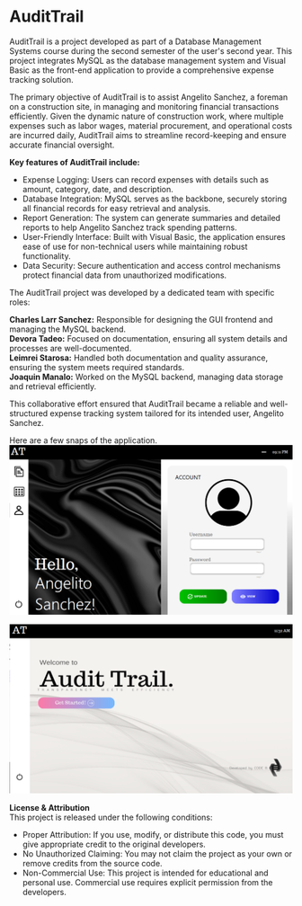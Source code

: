 # AuditTrail
AuditTrail is a project developed as part of a Database Management Systems course during the second semester of the user's second year. This project integrates MySQL as the database management system and Visual Basic as the front-end application to provide a comprehensive expense tracking solution.  
    
The primary objective of AuditTrail is to assist Angelito Sanchez, a foreman on a construction site, in managing and monitoring financial transactions efficiently. Given the dynamic nature of construction work, where multiple expenses such as labor wages, material procurement, and operational costs are incurred daily, AuditTrail aims to streamline record-keeping and ensure accurate financial oversight.   

   
**Key features of AuditTrail include:**    

- Expense Logging: Users can record expenses with details such as amount, category, date, and description. 
- Database Integration: MySQL serves as the backbone, securely storing all financial records for easy retrieval and analysis. 
- Report Generation: The system can generate summaries and detailed reports to help Angelito Sanchez track spending patterns. 
- User-Friendly Interface: Built with Visual Basic, the application ensures ease of use for non-technical users while maintaining robust functionality. 
- Data Security: Secure authentication and access control mechanisms protect financial data from unauthorized modifications. 


The AuditTrail project was developed by a dedicated team with specific roles:  

**Charles Larr Sanchez:** Responsible for designing the GUI frontend and managing the MySQL backend.  
**Devora Tadeo:** Focused on documentation, ensuring all system details and processes are well-documented.  
**Leimrei Starosa:** Handled both documentation and quality assurance, ensuring the system meets required standards.  
**Joaquin Manalo:** Worked on the MySQL backend, managing data storage and retrieval efficiently.
    
This collaborative effort ensured that AuditTrail became a reliable and well-structured expense tracking system tailored for its intended user, Angelito Sanchez.

Here are a few snaps of the application.
![snap1](img1.png)  

![snap2](img2.png)

**License & Attribution**  
This project is released under the following conditions:

- Proper Attribution: If you use, modify, or distribute this code, you must give appropriate credit to the original developers.
- No Unauthorized Claiming: You may not claim the project as your own or remove credits from the source code.
- Non-Commercial Use: This project is intended for educational and personal use. Commercial use requires explicit permission from the developers.
    
